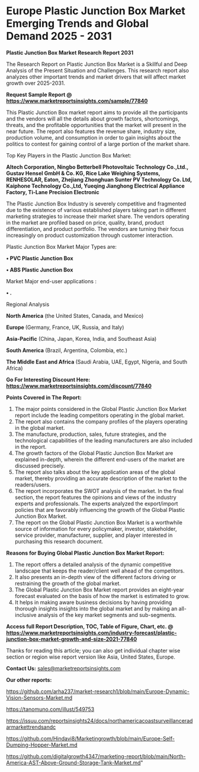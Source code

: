 # Europe Plastic Junction Box Market Emerging Trends and Global Demand 2025 - 2031

<strong>Plastic Junction Box Market Research Report 2031</strong>

The Research Report on Plastic Junction Box Market is a Skillful and Deep Analysis of the Present Situation and Challenges. This research report also analyzes other important trends and market drivers that will affect market growth over 2025-2031.

<strong>Request Sample Report @ <a href=https://www.marketreportsinsights.com/sample/77840>https://www.marketreportsinsights.com/sample/77840</a></strong>

This Plastic Junction Box market report aims to provide all the participants and the vendors will all the details about growth factors, shortcomings, threats, and the profitable opportunities that the market will present in the near future. The report also features the revenue share, industry size, production volume, and consumption in order to gain insights about the politics to contest for gaining control of a large portion of the market share.

Top Key Players in the Plastic Junction Box Market:

<strong>Altech Corporation, Ningbo Betterbell Photovoltaic Technology Co.,Ltd., Gustav Hensel GmbH & Co. KG, Rice Lake Weighing Systems, RENHESOLAR, Eaton, Zhejiang Zhonghuan Sunter PV Technology Co. Ltd, Kaiphone Technology Co.,Ltd, Yueqing Jianghong Electrical Appliance Factory, Ti-Lane Precision Electronic</strong>

The Plastic Junction Box Industry is severely competitive and fragmented due to the existence of various established players taking part in different marketing strategies to increase their market share. The vendors operating in the market are profiled based on price, quality, brand, product differentiation, and product portfolio. The vendors are turning their focus increasingly on product customization through customer interaction.

Plastic Junction Box Market Major Types are:

<strong>• PVC Plastic Junction Box

• ABS Plastic Junction Box</strong>

Market Major end-user applications :

<strong>• .</strong>

Regional Analysis

</u><strong><b>North America</b></strong> (the United States, Canada, and Mexico)

<strong><b>Europe </b></strong>(Germany, France, UK, Russia, and Italy)

<strong><b>Asia-Pacific</b></strong> (China, Japan, Korea, India, and Southeast Asia)

<strong><b>South America</b></strong> (Brazil, Argentina, Colombia, etc.)

<strong><b>The Middle East and Africa</b></strong> (Saudi Arabia, UAE, Egypt, Nigeria, and South Africa)

<strong>Go For Interesting Discount Here: <a href=https://www.marketreportsinsights.com/discount/77840>https://www.marketreportsinsights.com/discount/77840</a></strong>

<strong>Points Covered in The Report:</strong>
<ol>
  <li>The major points considered in the Global Plastic Junction Box Market report include the leading competitors operating in the global market.</li>
  <li>The report also contains the company profiles of the players operating in the global market.</li>
  <li>The manufacture, production, sales, future strategies, and the technological capabilities of the leading manufacturers are also included in the report.</li>
  <li>The growth factors of the Global Plastic Junction Box Market are explained in-depth, wherein the different end-users of the market are discussed precisely.</li>
  <li>The report also talks about the key application areas of the global market, thereby providing an accurate description of the market to the readers/users.</li>
  <li>The report incorporates the SWOT analysis of the market. In the final section, the report features the opinions and views of the industry experts and professionals. The experts analyzed the export/import policies that are favorably influencing the growth of the Global Plastic Junction Box Market.</li>
  <li>The report on the Global Plastic Junction Box Market is a worthwhile source of information for every policymaker, investor, stakeholder, service provider, manufacturer, supplier, and player interested in purchasing this research document.</li>
</ol>
<strong>Reasons for Buying Global Plastic Junction Box Market Report:</strong>

<ol>
  <li>The report offers a detailed analysis of the dynamic competitive landscape that keeps the reader/client well ahead of the competitors.</li>
  <li>It also presents an in-depth view of the different factors driving or restraining the growth of the global market.</li>
  <li>The Global Plastic Junction Box Market report provides an eight-year forecast evaluated on the basis of how the market is estimated to grow.</li>
  <li>It helps in making aware business decisions by having providing thorough insights insights into the global market and by making an all-inclusive analysis of the key market segments and sub-segments.</li>
</ol>
<strong>Access full Report Description, TOC, Table of Figure, Chart, etc. @ <a href=https://www.marketreportsinsights.com/industry-forecast/plastic-junction-box-market-growth-and-size-2021-77840>https://www.marketreportsinsights.com/industry-forecast/plastic-junction-box-market-growth-and-size-2021-77840</a></strong>


Thanks for reading this article; you can also get individual chapter wise section or region wise report version like Asia, United States, Europe.

<strong>Contact Us:</strong>
sales@marketreportsinsights.com

<strong>Our other reports:</strong>

<a href=https://github.com/arha237/market-research1/blob/main/Europe-Dynamic-Vision-Sensors-Market.md>https://github.com/arha237/market-research1/blob/main/Europe-Dynamic-Vision-Sensors-Market.md</a>

<a href=https://tanomuno.com/illust/549753>https://tanomuno.com/illust/549753</a>

<a href=https://issuu.com/reportsinsights24/docs/northamericacoastsurveillanceradarmarkettrendsandc>https://issuu.com/reportsinsights24/docs/northamericacoastsurveillanceradarmarkettrendsandc</a>

<a href=https://github.com/Hindavi8/Marketingrowth/blob/main/Europe-Self-Dumping-Hopper-Market.md>https://github.com/Hindavi8/Marketingrowth/blob/main/Europe-Self-Dumping-Hopper-Market.md</a>

<a href=https://github.com/digitalgrowth4347/marketing-report/blob/main/North-America-AST-Above-Ground-Storage-Tank-Market.md>https://github.com/digitalgrowth4347/marketing-report/blob/main/North-America-AST-Above-Ground-Storage-Tank-Market.md</a>"

